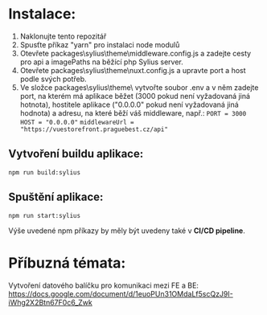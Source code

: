 # Instalace:
1) Naklonujte tento repozitář
2) Spusťte příkaz "yarn" pro instalaci node modulů
3) Otevřete packages\sylius\theme\middleware.config.js a zadejte cesty pro api a imagePaths na běžící php Sylius server.
4) Otevřete packages\sylius\theme\nuxt.config.js a upravte port a host podle svých potřeb.
5) Ve složce packages\sylius\theme\ vytvořte soubor .env a v něm zadejte port, na kterém má aplikace běžet (3000 pokud není vyžadovaná jiná hotnota), hostitele aplikace ("0.0.0.0" pokud není vyžadovaná jiná hodnota) a adresu, na které běží váš middleware, např.:
`PORT = 3000`
`HOST = "0.0.0.0"`
`middlewareUrl = "https://vuestorefront.praguebest.cz/api"`


## Vytvoření buildu aplikace:
`npm run build:sylius`

## Spuštění aplikace:
`npm run start:sylius`

Výše uvedené npm příkazy by měly být uvedeny také v **CI/CD pipeline**.


# Příbuzná témata:
Vytvoření datového balíčku pro komunikaci mezi FE a BE:
https://docs.google.com/document/d/1euoPUn31OMdaLf5scQzJ9I-iWhg2X2Btn67F0c6_Zwk
